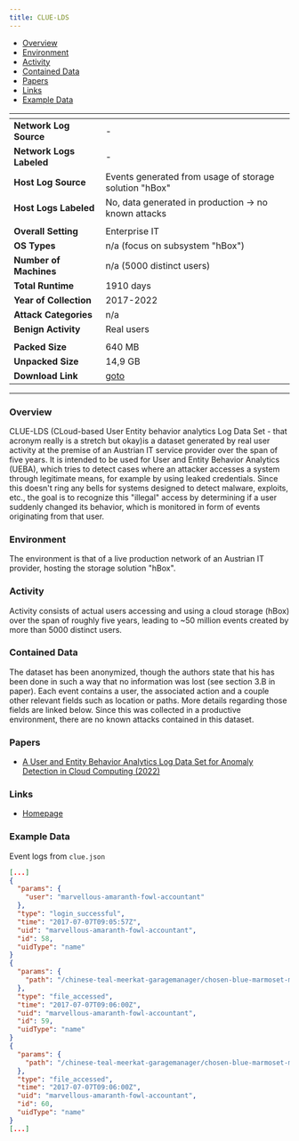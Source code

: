 ```yaml
---
title: CLUE-LDS
---
```


- [Overview](#overview)
- [Environment](#environment)
- [Activity](#activity)
- [Contained Data](#contained-data)
- [Papers](#papers)
- [Links](#links)
- [Example Data](#example-data)

| <!-- -->                 | <!-- -->                                                             |
|--------------------------|----------------------------------------------------------------------|
| **Network Log Source**   | -                                                                    |
| **Network Logs Labeled** | -                                                                    |
| **Host Log Source**      | Events generated from usage of storage solution "hBox"               |
| **Host Logs Labeled**    | No, data generated in production -> no known attacks                 |
|                          |                                                                      |
| **Overall Setting**      | Enterprise IT                                                        |
| **OS Types**             | n/a (focus on subsystem "hBox")                                      |
| **Number of Machines**   | n/a (5000 distinct users)                                            |
| **Total Runtime**        | 1910 days                                                            |
| **Year of Collection**   | 2017-2022                                                            |
| **Attack Categories**    | n/a                                                                  |
| **Benign Activity**      | Real users                                                           |
|                          |                                                                      |
| **Packed Size**          | 640 MB                                                               |
| **Unpacked Size**        | 14,9 GB                                                              |
| **Download Link**        | [goto](https://zenodo.org/records/7119953/files/clue.zip?download=1) |

***

### Overview

CLUE-LDS (CLoud-based User Entity behavior analytics Log Data Set - that acronym really is a stretch but okay)is a
dataset generated by real user activity at the premise of an Austrian IT service provider over the span of five years.
It is intended to be used for User and Entity Behavior Analytics (UEBA), which tries to detect cases where an attacker
accesses a system through legitimate means, for example by using leaked credentials.
Since this doesn't ring any bells for systems designed to detect malware, exploits, etc., the goal is to recognize
this "illegal" access by determining if a user suddenly changed its behavior, which is monitored in form of events
originating from that user.

### Environment

The environment is that of a live production network of an Austrian IT provider, hosting the storage solution "hBox".

### Activity

Activity consists of actual users accessing and using a cloud storage (hBox) over the span of roughly five years,
leading to ~50 million events created by more than 5000 distinct users.

### Contained Data

The dataset has been anonymized, though the authors state that his has been done in such a way that no information was
lost (see section 3.B in paper).
Each event contains a user, the associated action and a couple other relevant fields such as location or paths.
More details regarding those fields are linked below.
Since this was collected in a productive environment, there are no known attacks contained in this dataset.

### Papers

- [A User and Entity Behavior Analytics Log Data Set for Anomaly Detection in Cloud Computing (2022)](https://doi.org/10.1109/bigdata55660.2022.10020672)

### Links

- [Homepage](https://zenodo.org/records/7119953)

### Example Data

Event logs from `clue.json`

```json
[...]
{
  "params": {
    "user": "marvellous-amaranth-fowl-accountant"
  },
  "type": "login_successful",
  "time": "2017-07-07T09:05:57Z",
  "uid": "marvellous-amaranth-fowl-accountant",
  "id": 58,
  "uidType": "name"
}
{
  "params": {
    "path": "/chinese-teal-meerkat-garagemanager/chosen-blue-marmoset-metallurgist/little-scarlet-warbler-reflexologist"
  },
  "type": "file_accessed",
  "time": "2017-07-07T09:06:00Z",
  "uid": "marvellous-amaranth-fowl-accountant",
  "id": 59,
  "uidType": "name"
}
{
  "params": {
    "path": "/chinese-teal-meerkat-garagemanager/chosen-blue-marmoset-metallurgist/thoughtful-blush-meerkat-producesupervisor"
  },
  "type": "file_accessed",
  "time": "2017-07-07T09:06:00Z",
  "uid": "marvellous-amaranth-fowl-accountant",
  "id": 60,
  "uidType": "name"
}
[...]
```